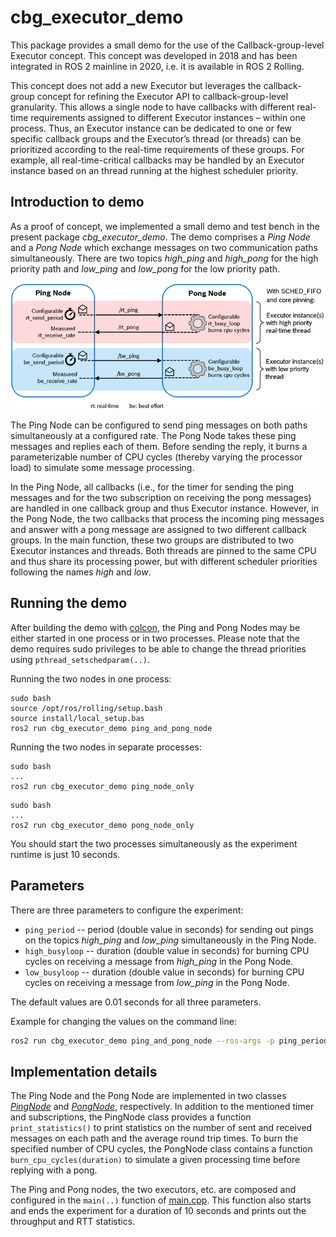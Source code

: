 # cbg_executor_demo

This package provides a small demo for the use of the Callback-group-level Executor concept. This concept was developed in 2018 and has been integrated in ROS 2 mainline in 2020, i.e. it is available in ROS 2 Rolling.

This concept does not add a new Executor but leverages the callback-group concept for refining the Executor API to callback-group-level granularity. This allows a single node to have callbacks with different real-time requirements assigned to different Executor instances – within one process. Thus, an Executor instance can be dedicated to one or few specific callback groups and the Executor’s thread (or threads) can be prioritized according to the real-time requirements of these groups. For example, all real-time-critical callbacks may be handled by an Executor instance based on an thread running at the highest scheduler priority.

## Introduction to demo

As a proof of concept, we implemented a small demo and test bench in the present package *cbg_executor_demo*. The demo comprises a _Ping Node_ and a _Pong Node_ which exchange messages on two communication paths simultaneously. There are two topics _high\_ping_ and _high\_pong_ for the high priority path and _low\_ping_ and _low\_pong_ for the low priority path.

![](doc/ping_pong_diagram.png)

The Ping Node can be configured to send ping messages on both paths simultaneously at a configured rate. The Pong Node takes these ping messages and replies each of them. Before sending the reply, it burns a parameterizable number of CPU cycles (thereby varying the processor load) to simulate some message processing.

 In the Ping Node, all callbacks (i.e., for the timer for sending the ping messages and for the two subscription on receiving the pong messages) are handled in one callback group and thus Executor instance. However, in the Pong Node, the two callbacks that process the incoming ping messages and answer with a pong message are assigned to two different callback groups. In the main function, these two groups are distributed to two Executor instances and threads. Both threads are pinned to the same CPU and thus share its processing power, but with different scheduler priorities following the names _high_ and _low_.

## Running the demo

After building the demo with [colcon](https://github.com/ros2/ros2/wiki/Colcon-Tutorial), the Ping and Pong Nodes may be either started in one process or in two processes. Please note that the demo requires sudo privileges to be able to change the thread priorities using `pthread_setschedparam(..)`.

Running the two nodes in one process:

```
sudo bash
source /opt/ros/rolling/setup.bash
source install/local_setup.bas
ros2 run cbg_executor_demo ping_and_pong_node
```

Running the two nodes in separate processes:

```
sudo bash
...
ros2 run cbg_executor_demo ping_node_only
```

```
sudo bash
...
ros2 run cbg_executor_demo pong_node_only
```

You should start the two processes simultaneously as the experiment runtime is just 10 seconds.

## Parameters

There are three parameters to configure the experiment:

* `ping_period` -- period (double value in seconds) for sending out pings on the topics _high\_ping_ and _low\_ping_ simultaneously in the Ping Node.
* `high_busyloop` -- duration (double value in seconds) for burning CPU cycles on receiving a message from _high\_ping_ in the Pong Node.
* `low_busyloop` -- duration (double value in seconds) for burning CPU cycles on receiving a message from _low\_ping_ in the Pong Node.

The default values are 0.01 seconds for all three parameters.

Example for changing the values on the command line:

```bash
ros2 run cbg_executor_demo ping_and_pong_node --ros-args -p ping_period:=0.033 -p high_busyloop:=0.025
```

## Implementation details

The Ping Node and the Pong Node are implemented in two classes [_PingNode_](include/cbg_executor_demo/ping_node.hpp) and [_PongNode_](include/cbg_executor_demo/pong_node.hpp), respectively. In addition to the mentioned timer and subscriptions, the PingNode class provides a function `print_statistics()` to print statistics on the number of sent and received messages on each path and the average round trip times. To burn the specified number of CPU cycles, the PongNode class contains a function `burn_cpu_cycles(duration)` to simulate a given processing time before replying with a pong.

The Ping and Pong nodes, the two executors, etc. are composed and configured in the `main(..)` function of [main.cpp](main.cpp). This function also starts and ends the experiment for a duration of 10 seconds and prints out the throughput and RTT statistics.
